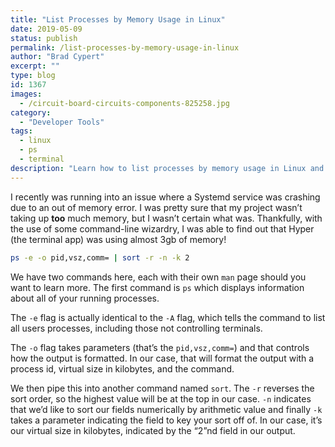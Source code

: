 ```yaml
---
title: "List Processes by Memory Usage in Linux"
date: 2019-05-09
status: publish
permalink: /list-processes-by-memory-usage-in-linux
author: "Brad Cypert"
excerpt: ""
type: blog
id: 1367
images:
  - /circuit-board-circuits-components-825258.jpg
category:
  - "Developer Tools"
tags:
  - linux
  - ps
  - terminal
description: "Learn how to list processes by memory usage in Linux and learn what the commands are actually doing for you."
---
```


I recently was running into an issue where a Systemd service was crashing due to an out of memory error. I was pretty sure that my project wasn’t taking up **too** much memory, but I wasn’t certain what was. Thankfully, with the use of some command-line wizardry, I was able to find out that Hyper (the terminal app) was using almost 3gb of memory!

```bash
ps -e -o pid,vsz,comm= | sort -r -n -k 2
```

We have two commands here, each with their own `man` page should you want to learn more. The first command is `ps` which displays information about all of your running processes.

The `-e` flag is actually identical to the `-A` flag, which tells the command to list all users processes, including those not controlling terminals.

The `-o` flag takes parameters (that’s the `pid,vsz,comm=`) and that controls how the output is formatted. In our case, that will format the output with a process id, virtual size in kilobytes, and the command.

We then pipe this into another command named `sort`. The `-r` reverses the sort
order, so the highest value will be at the top in our case. `-n` indicates that
we’d like to sort our fields numerically by arithmetic value and finally `-k`
takes a parameter indicating the field to key your sort off of. In our case,
it’s our virtual size in kilobytes, indicated by the “2”nd field in our output.

